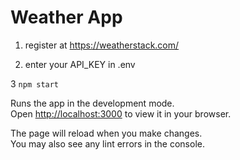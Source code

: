 # Weather App

1. register at https://weatherstack.com/

2. enter your API_KEY in .env

3 `npm start`

Runs the app in the development mode.\
Open [http://localhost:3000](http://localhost:3000) to view it in your browser.

The page will reload when you make changes.\
You may also see any lint errors in the console.


